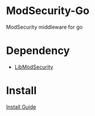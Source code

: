# ModSecurity-Go
ModSecurity middleware for go

# Dependency

* [LibModSecurity](https://github.com/SpiderLabs/ModSecurity/tree/libmodsecurity) 

# Install 

[Install Guide](https://github.com/senghoo/modsecurity-go/blob/master/doc/install.md)
